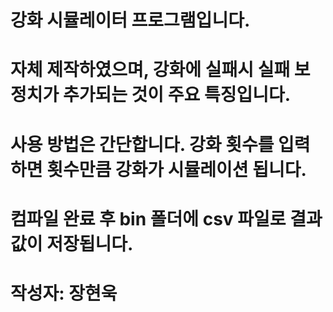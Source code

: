 # 강화 시뮬레이터 프로그램입니다.

# 자체 제작하였으며, 강화에 실패시 실패 보정치가 추가되는 것이 주요 특징입니다.

# 사용 방법은 간단합니다. 강화 횟수를 입력하면 횟수만큼 강화가 시뮬레이션 됩니다.

# 컴파일 완료 후 bin 폴더에 csv 파일로 결과 값이 저장됩니다.

# 작성자: 장현욱
